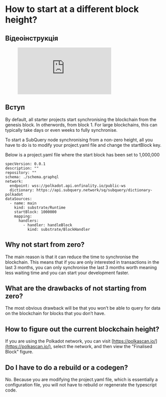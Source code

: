 # How to start at a different block height?

## Відеоінструкція

<figure class="video_container">
  <iframe src="https://www.youtube.com/embed/ZiNSXDMHmBk" frameborder="0" allowfullscreen="true"></iframe>
</figure>

## Вступ

By default, all starter projects start synchronising the blockchain from the genesis block. In otherwords, from block 1. For large blockchains, this can typically take days or even weeks to fully synchronise.

To start a SubQuery node synchronising from a non-zero height, all you have to do is to modify your project.yaml file and change the startBlock key.

Below is a project.yaml file where the start block has been set to 1,000,000

```shell
specVersion: 0.0.1
description: ""
repository: ""
schema: ./schema.graphql
network:
  endpoint: wss://polkadot.api.onfinality.io/public-ws
  dictionary: https://api.subquery.network/sq/subquery/dictionary-polkadot
dataSources:
  - name: main
    kind: substrate/Runtime
    startBlock: 1000000
    mapping:
      handlers:
        - handler: handleBlock
          kind: substrate/BlockHandler
```

## Why not start from zero?

The main reason is that it can reduce the time to synchronise the blockchain. This means that if you are only interested in transactions in the last 3 months, you can only synchronise the last 3 months worth meaning less waiting time and you can start your development faster.

## What are the drawbacks of not starting from zero?

The most obvious drawback will be that you won’t be able to query for data on the blockchain for blocks that you don’t have.

## How to figure out the current blockchain height?

If you are using the Polkadot network, you can visit [https://polkascan.io/](https://polkascan.io/), select the network, and then view the  "Finalised Block" figure.

## Do I have to do a rebuild or a codegen?

No. Because you are modifying the project.yaml file, which is essentially a configuration file, you will not have to rebuild or regenerate the typescript code.
